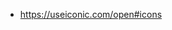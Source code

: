 <!--t Linki: Ikony t-->
<!--d - https://useiconic.com/open#icons d-->
<!--tag linki,grafika tag-->

- https://useiconic.com/open#icons